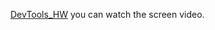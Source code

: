 [DevTools_HW](https://drive.google.com/file/d/12ZmfLriNxRyDNmLoSw0JIeWHI8hZuSon/view?usp=sharing) you can watch the screen video.
